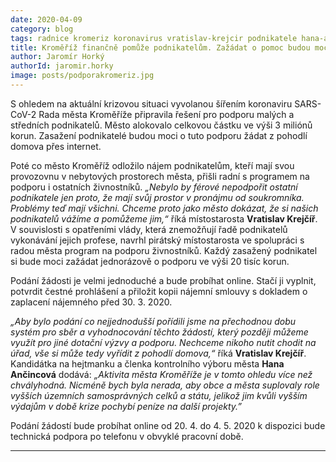 ```yaml
---
date: 2020-04-09
category: blog
tags: radnice kromeriz koronavirus vratislav-krejcir podnikatele hana-ancincova
title: Kroměříž finančně pomůže podnikatelům. Zažádat o pomoc budou moci jednoduše přes internet.
author: Jaromír Horký
authorId: jaromir.horky
image: posts/podporakromeriz.jpg
---
```

S ohledem na aktuální krizovou situaci vyvolanou šířením koronaviru SARS-CoV-2 Rada města Kroměříže připravila řešení pro podporu malých a středních podnikatelů. Město alokovalo celkovou částku ve výši 3 miliónů korun. Zasažení podnikatelé budou moci o tuto podporu žádat z pohodlí domova přes internet.

Poté co město Kroměříž odložilo nájem podnikatelům, kteří mají svou provozovnu v nebytových prostorech města, přišli radní s programem na podporu i ostatních živnostníků. *„Nebylo by férové nepodpořit ostatní podnikatele jen proto, že mají svůj prostor v pronájmu od soukromníka. Problémy teď mají všichni. Chceme proto jako město dokázat, že si našich podnikatelů vážíme a pomůžeme jim,“* říká místostarosta **Vratislav Krejčíř**.
V souvislosti s opatřeními vlády, která znemožňují řadě podnikatelů vykonávání jejich profese, navrhl pirátský místostarosta ve spolupráci s radou města program na podporu živnostníků. Každý zasažený podnikatel si bude moci zažádat jednorázově o podporu ve výši 20 tisíc korun.

Podání žádosti je velmi jednoduché a bude probíhat online. Stačí ji vyplnit, potvrdit čestné prohlášení a přiložit kopii nájemní smlouvy s dokladem o zaplacení nájemného před 30. 3. 2020. 

*„Aby bylo podání co nejjednodušší pořídili jsme na přechodnou dobu systém pro sběr a vyhodnocování těchto žádostí, který později můžeme využít pro jiné dotační výzvy a podporu. Nechceme nikoho nutit chodit na úřad, vše si může tedy vyřídit z pohodlí domova,“* říká **Vratislav Krejčíř**. Kandidátka na hejtmanku a členka kontrolního výboru města **Hana Ančincová** dodává: *„Aktivita města Kroměříže je v tomto ohledu více než chvályhodná. Nicméně bych byla nerada, aby obce a města suplovaly role vyšších územních samosprávných celků a státu, jelikož jim kvůli vyšším výdajům v době krize pochybí peníze na další projekty.”* 

Podání žádostí bude probíhat online od 20. 4. do 4. 5. 2020 k dispozici bude technická podpora po telefonu v obvyklé pracovní době.

---
